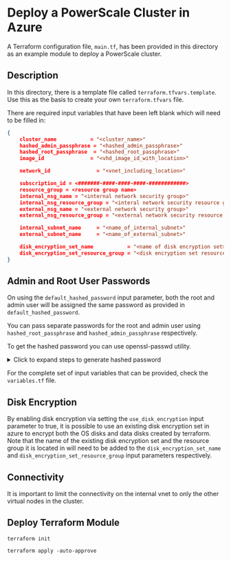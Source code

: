 # Deploy a PowerScale Cluster in Azure

A Terraform configuration file, `main.tf`, has been provided in this directory as an example module to deploy a PowerScale cluster.

## Description

In this directory, there is a template file called `terraform.tfvars.template`. Use this as the basis to create your own `terraform.tfvars` file.

There are required input variables that have been left blank which will need to be filled in:

```json
{
    cluster_name           = "<cluster_name>"
    hashed_admin_passphrase = "<hashed_admin_passphrase>"
    hashed_root_passphrase  = "<hashed_root_passphrase>"
    image_id               = "<vhd_image_id_with_location>"

    network_id               = "<vnet_including_location>"

    subscription_id = <#######-####-####-####-############>
    resource_group = <resource group name>
    internal_nsg_name = "<internal network security group>"
    internal_nsg_resource_group = "<interal network security resource group>"
    external_nsg_name = "<external network security group>"
    external_nsg_resource_group = "<external network security resource group>"

    internal_subnet_name     = "<name_of_internal_subnet>"
    external_subnet_name     = "<name_of_external_subnet>"

    disk_encryption_set_name           = "<name of disk encryption set>"
    disk_encryption_set_resource_group = "<disk encryption set resource group>"
}
```

## Admin and Root User Passwords

On using the `default_hashed_password` input parameter, both the root and admin user will be assigned the same password as provided in `default_hashed_password`.

You can pass separate passwords for the root and admin user using `hashed_root_passphrase` and `hashed_admin_passphrase` respectively.

To get the hashed password you can use openssl-passwd utility.

<details>
<summary>Click to expand steps to generate hashed password</summary>

You can use the following commands to get the hashed password:

```shell
openssl passwd -5 -salt `head -c 8 /dev/random | xxd -p` "<replace-password-here>"
```

In the above command, `head -c 8 /dev/random | xxd -p` is used to generate an 8 byte random string in its hexadecimal representation which is used as the salt for producing the hashed output.
</details>

For the complete set of input variables that can be provided, check the `variables.tf` file.

## Disk Encryption

By enabling disk encryption via setting the `use_disk_encryption` input parameter to true, it is possible to use an existing disk encryption set in azure to encrypt both the OS disks and data disks created by terraform. Note that the name of the existing disk encryption set and the resource group it is located in will need to be added to the `disk_encryption_set_name` and `disk_encryption_set_resource_group` input parameters respectively. 

## Connectivity

It is important to limit the connectivity on the internal vnet to only the other virtual nodes in the cluster.

## Deploy Terraform Module

```shell
terraform init
```

```shell
terraform apply -auto-approve
```
